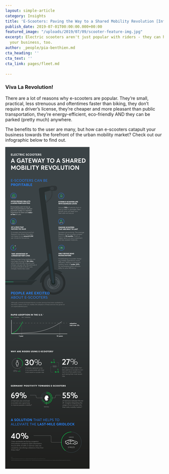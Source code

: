 ```yaml
---
layout: simple-article
category: Insights
title: 'E-Scooters: Paving the Way to a Shared Mobility Revolution [Infographic]'
publish_date: 2019-07-01T00:00:00.000+00:00
featured_image: "/uploads/2019/07/09/scooter-feature-img.jpg"
excerpt: Electric scooters aren't just popular with riders - they can help you grow
  your business, too.
author: _people/pia-benthien.md
cta_heading: ''
cta_text: ''
cta_link: pages/fleet.md

---
```

### Viva La Revolution!

There are a lot of reasons why e-scooters are popular. They’re small, practical, less strenuous and oftentimes faster than biking, they don’t require a driver’s license, they’re cheaper and more pleasant than public transportation, they’re energy-efficient, eco-friendly AND they can be parked (pretty much) anywhere.

The benefits to the user are many, but how can e-scooters catapult your business towards the forefront of the urban mobility market? Check out our infographic below to find out.

![](/uploads/2019/07/09/Infographicpng2.png)
